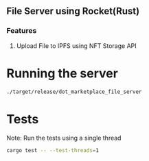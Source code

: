 ## File Server using Rocket(Rust)

### Features
1. Upload File to IPFS using NFT Storage API

# Running the server
```bash
./target/release/dot_marketplace_file_server
```

# Tests
Note: Run the tests using a single thread
```bash
cargo test -- --test-threads=1
```